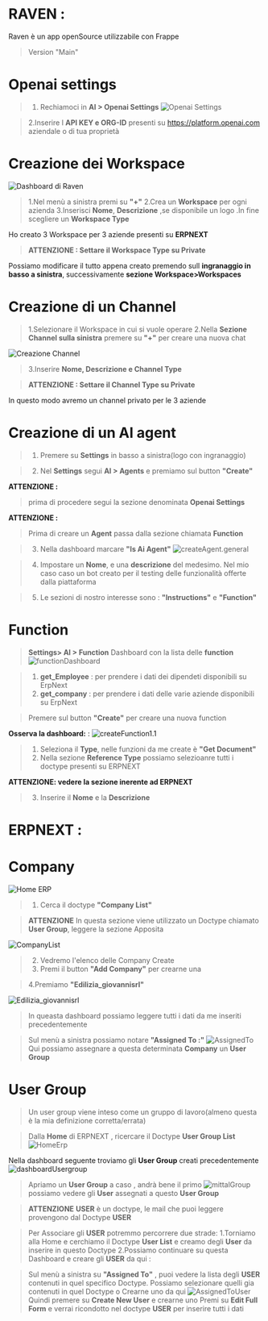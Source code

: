 # RAVEN :
Raven è un app openSource utilizzabile con Frappe

>Version "Main"

# Openai settings

>1. Rechiamoci in **AI > Openai Settings**
![Openai Settings](/pic/openaiSettings.png)

>2.Inserire l **API KEY e ORG-ID** presenti su https://platform.openai.com aziendale o di tua proprietà

# Creazione dei Workspace
![Dashboard di Raven](/pic/ravenDashboard.png)


>1.Nel menù a sinistra premi su **"+"**
>2.Crea un **Workspace** per ogni azienda
>3.Inserisci **Nome**, **Descrizione** ,se disponibile un logo .In fine scegliere un **Workspace Type**

Ho creato 3 Workspace per 3 aziende presenti su **ERPNEXT**

>**ATTENZIONE : Settare il Workspace Type su Private**



Possiamo modificare il tutto appena creato premendo sull **ingranaggio in basso a sinistra**, successivamente **sezione Workspace>Workspaces**

# Creazione di un Channel
>1.Selezionare il Workspace in cui si vuole operare
>2.Nella **Sezione Channel sulla sinistra** premere su **"+"** per creare una nuova chat

![Creazione Channel](/pic/CreateChannel.png)
>3.Inserire **Nome, Descrizione e Channel Type**

>**ATTENZIONE : Settare il Channel Type su Private**

In questo modo avremo un channel privato per le 3 aziende 

# Creazione di un AI agent
>1. Premere su **Settings** in basso a sinistra(logo con ingranaggio)

>2. Nel **Settings** segui **AI > Agents** e premiamo sul button **"Create"**

**ATTENZIONE :** 
>prima di procedere segui la sezione denominata **Openai Settings**

**ATTENZIONE :**
>Prima di creare un **Agent** passa dalla sezione chiamata **Function**

>3. Nella dashboard marcare **"Is Ai Agent"**
![createAgent.general](/pic/createAgent.png)

>4. Impostare un **Nome**, e una **descrizione** del medesimo. Nel mio caso caso un bot creato per il testing delle funzionalità offerte dalla piattaforma

>5. Le sezioni di nostro interesse sono : **"Instructions"** e **"Function"**


# Function

> **Settings> AI > Function**
> Dashboard con la lista delle **function**
![functionDashboard](/pic/CreateFunction1.0.png)

>1. **get_Employee** :
per prendere i dati dei dipendeti disponibili su ErpNext
>2. **get_company** : 
per prendere i dati delle varie aziende disponibili su ErpNext

> Premere sul button **"Create"** per creare una nuova function 

**Osserva la dashboard:** :
![createFunction1.1](/pic/CreateFunction1.1.png)

>1. Seleziona il **Type**, nelle funzioni da me create è **"Get Document"**
>2. Nella sezione **Reference Type** possiamo selezioanre tutti i doctype presenti su ERPNEXT

**ATTENZIONE: vedere la sezione inerente ad ERPNEXT**
>3. Inserire il **Nome** e la **Descrizione**


# ERPNEXT :

# Company

![Home ERP](/pic/dashboardErpCompantList.png)

>1. Cerca il doctype **"Company List"**

>**ATTENZIONE**
In questa sezione viene utilizzato un Doctype chiamato **User Group**, leggere la sezione Apposita

![CompanyList](/pic/companyList.png)
>2. Vedremo l'elenco delle Company Create
>3. Premi il button **"Add Company"** per crearne una

>4.Premiamo **"Edilizia_giovannisrl"**

![Edilizia_giovannisrl](/pic/Edilizia_giovannisrl.png)

>In queasta dashboard possiamo leggere tutti i dati da me inseriti precedentemente 

>Sul menù a sinistra possiamo notare **"Assigned To :"**
![AssignedTo](/pic/AssignedTo.png)
>Qui possiamo assegnare a questa determinata **Company** un **User Group** 

# User Group

>Un user group viene inteso come un gruppo di lavoro(almeno questa è la mia definizione corretta/errata)


>Dalla **Home** di ERPNEXT , ricercare il Doctype **User Group List**
![HomeErp](/pic/homeUsergroupList.png)

Nella dashboard seguente troviamo gli **User Group** creati precedentemente 
![dashboardUsergroup](/pic/usergroupHome.png)


>Apriamo un **User Group** a caso , andrà bene il primo
![mittalGroup](/pic/mittaluserGroup.png)
possiamo vedere gli **User** assegnati a questo **User Group**

>**ATTENZIONE**
**USER** è un doctype, le mail che puoi leggere provengono dal Doctype **USER**

>Per Associare gli **USER** potremmo percorrere due strade:
>1.Torniamo alla Home e cerchiamo il Doctype **User List** e creamo degli **User** da inserire in questo Doctype
>2.Possiamo continuare su questa Dashboard e creare gli **USER** da qui : 

>Sul menù a sinistra su **"Assigned To"** , puoi vedere la lista degli **USER** contenuti in quel specifico Doctype. Possiamo selezionare quelli gia contenuti in quel Doctype o Crearne uno da qui
![AssignedToUser](/pic/assignedToUser.png)
>Quindi premere su **Create New User** e crearne uno
Premi su **Edit Full Form** e verrai ricondotto nel doctype **USER** per inserire tutti i dati 



